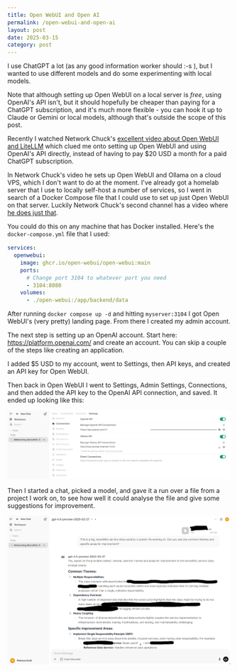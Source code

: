 ```yaml
---
title: Open WebUI and Open AI
permalink: /open-webui-and-open-ai
layout: post
date: 2025-03-15
category: post
---
```


I use ChatGPT a lot (as any good information worker should :-s ), but I wanted to use different models and do some experimenting with local models.

Note that although setting up Open WebUI on a local server is *free*, using OpenAI's API isn't, but it should hopefully be cheaper than paying for a ChatGPT subscription, and it's much more flexible - you can hook it up to Claude or Gemini or local models, although that's outside the scope of this post.

Recently I watched Network Chuck's [excellent video about Open WebUI and LiteLLM](https://www.youtube.com/watch?v=nQCOTzS5oU0) which clued me onto setting up Open WebUI and using OpenAI's API directly, instead of having to pay $20 USD a month for a paid ChatGPT subscription.

In Network Chuck's video he sets up Open WebUI and Ollama on a cloud VPS, which I don't want to do at the moment. I've already got a homelab server that I use to locally self-host a number of services, so I went in search of a Docker Compose file that I could use to set up just Open WebUI on that server. Luckily Network Chuck's second channel has a video where [he does just that](https://www.youtube.com/watch?v=JJ_0-pAOIEk).

You could do this on any machine that has Docker installed. Here's the `docker-compose.yml` file that I used:

```yaml
services:
  openwebui:
    image: ghcr.io/open-webui/open-webui:main
    ports:
      # Change port 3104 to whatever port you need
      - 3104:8080
    volumes:
      - ./open-webui:/app/backend/data
```

After running `docker compose up -d` and hitting `myserver:3104` I got Open WebUI's (very pretty) landing page. From there I created my admin account.

The next step is setting up an OpenAI account. Start here: <https://platform.openai.com/> and create an account. You can skip a couple of the steps like creating an application.

I added $5 USD to my account, went to Settings, then API keys, and created an API key for Open WebUI.

Then back in Open WebUI I went to Settings, Admin Settings, Connections, and then added the API key to the OpenAI API connection, and saved. It ended up looking like this:

![Open WebUI settings](/images/2025-03-15-open-webui-and-openai/open-webui-settings.png)

Then I started a chat, picked a model, and gave it a run over a file from a project I work on, to see how well it could analyse the file and give some suggestions for improvement.

![Code analysis using gpt-4.5-preview-2025-02-27](/images/2025-03-15-open-webui-and-openai/code-analysis.png)


